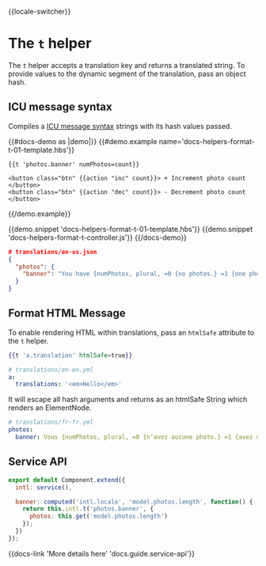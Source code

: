 {{locale-switcher}}
# The `t` helper

The `t` helper accepts a translation key and returns a translated string.
To provide values to the dynamic segment of the translation, pass an object hash.

## ICU message syntax

Compiles a [ICU message syntax](https://formatjs.io/guides/message-syntax/) strings with its hash values passed.

{{#docs-demo as |demo|}}
  {{#demo.example name='docs-helpers-format-t-01-template.hbs'}}

    {{t 'photos.banner' numPhotos=count}}

    <button class="btn" {{action "inc" count}}> + Increment photo count </button>
    <button class="btn" {{action "dec" count}}> - Decrement photo count </button>
  {{/demo.example}}

  {{demo.snippet 'docs-helpers-format-t-01-template.hbs'}}
  {{demo.snippet 'docs-helpers-format-t-controller.js'}}
{{/docs-demo}}

```json
# translations/en-us.json
{
  "photos": {
    "banner": "You have {numPhotos, plural, =0 {no photos.} =1 {one photo.} other {# photos.}}"
  }
}
```

## Format HTML Message

To enable rendering HTML within translations, pass an `htmlSafe` attribute to the `t` helper.

```hbs
{{t 'a.translation' htmlSafe=true}}
```

```yaml
# translations/en-en.yml
a:
  translations: '<em>Hello</em>'
```
It will escape all hash arguments and returns as an htmlSafe String which renders an ElementNode.  

```yaml
# translations/fr-fr.yml
photos:
  banner: Vous {numPhotos, plural, =0 {n'avez aucune photo.} =1 {avez une photo.} other {avez {numPhotos} photos.}}
```


## Service API

```js
export default Component.extend({
  intl: service(),

  banner: computed('intl.locale', 'model.photos.length', function() {
    return this.intl.t('photos.banner', {
      photos: this.get('model.photos.length')
    });
  })
});
```

{{docs-link 'More details here' 'docs.guide.service-api'}}
